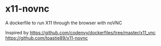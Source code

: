 # x11-novnc
A dockerfile to run X11 through the browser with noVNC

Inspired by
https://github.com/codenvy/dockerfiles/tree/master/x11_vnc 
https://github.com/toastie89/x11-novnc
